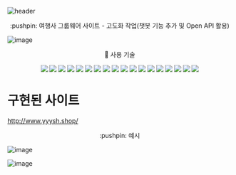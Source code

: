 ![header](https://capsule-render.vercel.app/api?type=Cylinder&color=9bc2e6&height=100&section=header&text=My%20프로젝트&fontSize=30&fontColor=ffffff&animation=scaleIn)

<div align="center">
:pushpin: 여행사 그룹웨어 사이트 - 고도화 작업(챗봇 기능 추가 및 Open API 활용)
</div>

![image](https://user-images.githubusercontent.com/111475795/219522107-52f5ee8c-376e-430b-a1df-b6b05b9020d7.png)
<div align="center">

:pushpin: 사용 기술
</div>
<div align="center">
<img src="https://img.shields.io/badge/GitHub-181717?style=flat&logo=GitHub&logoColor=white"/>
<img src="https://img.shields.io/badge/Thymeleaf-005F0F?style=flat&logo=Thymeleaf&logoColor=white"/>
<img src="https://img.shields.io/badge/JavaScript-F7DF1E?style=flat&logo=JavaScript&logoColor=white"/>
<img src="https://img.shields.io/badge/jQuery-0769AD?style=flat&logo=jQuery&logoColor=white"/>
<img src="https://img.shields.io/badge/Spring-6db33f?style=flat&logo=Spring&logoColor=white"/>
<img src="https://img.shields.io/badge/SpringData JPA-6db33f?style=flat&logo=Spring&logoColor=white"/>
<img src="https://img.shields.io/badge/Spring Boot-6db33f?style=flat&logo=Spring Boot&logoColor=white"/>
<img src="https://img.shields.io/badge/Gradle-02303a?style=flat&logo=Gradle&logoColor=white"/>
<img src="https://img.shields.io/badge/MariaDB-003545?style=flat&logo=MariaDB&logoColor=white"/>
<img src="https://img.shields.io/badge/OracleDB-F80000?style=flat&logo=Oracle&logoColor=white"/>
<img src="https://img.shields.io/badge/HTML5-e34f26?style=flat&logo=HTML5&logoColor=white"/>
<img src="https://img.shields.io/badge/CSS3-1572b6?style=flat&logo=CSS3&logoColor=white"/>
<img src="https://img.shields.io/badge/Apache Tomcat-f8dc75?style=flat&logo=Apache Tomcat&logoColor=white"/>
<img src="https://img.shields.io/badge/Amazon AWS-232f3e?style=flat&logo=Amazon AWS&logoColor=white"/>
<img src="https://img.shields.io/badge/Amazon RDS-527fff?style=flat&logo=Amazon RDS&logoColor=white"/>
<img src="https://img.shields.io/badge/Amazon S3-567a31?style=flat&logo=Amazon S3&logoColor=white"/>
<img src="https://img.shields.io/badge/Amazon EC2-ff9900?style=flat&logo=Amazon EC2&logoColor=white"/>
<img src="https://img.shields.io/badge/Amazon Route53-4053d6?style=flat&logo=Amazon AWS&logoColor=white"/>
</div>

# 구현된 사이트
http://www.yyysh.shop/

<div align="center">
:pushpin: 예시
</div>

![image](https://user-images.githubusercontent.com/111475795/219528014-01f63d4c-46b8-4377-b853-cf23e291e342.png)

![image](https://user-images.githubusercontent.com/111475795/219528102-6219dcfd-09e1-424c-8a4f-476056fe47c9.png)


